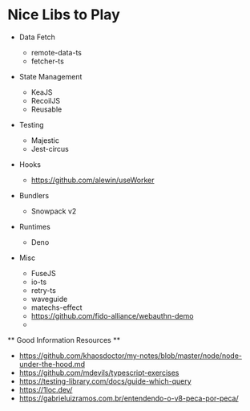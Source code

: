 # Nice Libs to Play

* Data Fetch
  - remote-data-ts
  - fetcher-ts

* State Management
  - KeaJS
  - RecoilJS
  - Reusable

* Testing
  - Majestic
  - Jest-circus

* Hooks
  - https://github.com/alewin/useWorker

* Bundlers
  - Snowpack v2

* Runtimes
  - Deno

* Misc
  - FuseJS
  - io-ts
  - retry-ts
  - waveguide
  - matechs-effect
  - https://github.com/fido-alliance/webauthn-demo
  - 


** Good Information Resources ** 

* https://github.com/khaosdoctor/my-notes/blob/master/node/node-under-the-hood.md
* https://github.com/mdevils/typescript-exercises
* https://testing-library.com/docs/guide-which-query
* https://1loc.dev/
* https://gabrieluizramos.com.br/entendendo-o-v8-peca-por-peca/

